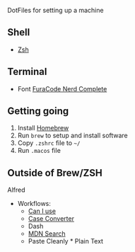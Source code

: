 DotFiles for setting up a machine

## Shell

- [Zsh](http://www.zsh.org/)

## Terminal

- Font [FuraCode Nerd Complete](https://github.com/ryanoasis/nerd-fonts)

## Getting going

1. Install [Homebrew](https://brew.sh/)
2. Run `brew` to setup and install software
3. Copy `.zshrc` file to `~/`
4. Run `.macos` file

## Outside of Brew/ZSH

Alfred
   - Workflows:
     - [Can I use](https://github.com/willfarrell/alfred-caniuse-workflow)
     - [Case Converter](http://dfay.fastmail.fm/alfred/)
     - Dash
     - [MDN Search](https://github.com/gilbarbara/alfred-workflows/tree/master/mdn-search)
     - Paste Cleanly \* Plain Text
